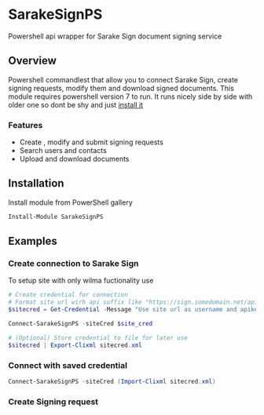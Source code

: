 # SarakeSignPS

Powershell api wrapper for Sarake Sign document signing service

## Overview
Powershell commandlest that allow you to connect Sarake Sign, create signing requests,
modify them and download signed documents.
This module requires powershell version 7 to run. It runs nicely side by side with
older one so dont be shy and just [install it](https://docs.microsoft.com/en-us/powershell/scripting/install/installing-powershell-core-on-windows?view=powershell-7.1)

### Features

 - Create , modify and submit signing requests
 - Search users and contacts
 - Upload and download documents

## Installation
Install module from PowerShell gallery

```powershell
Install-Module SarakeSignPS
```

## Examples

### Create connection to Sarake Sign

To setup site with only wilma fuctionality use
```powershell
# Create credential for connection
# Format site url wirh api suffix like "https://sign.somedomain.net/api"
$sitecred = Get-Credential -Message "Use site url as username and apikey as password"

Connect-SarakeSignPS -siteCred $site_cred

# (Optional) Store credential to file for later use
$sitecred | Export-Clixml sitecred.xml
```
### Connect with saved credential
```powershell
Connect-SarakeSignPS -siteCred (Import-Clixml sitecred.xml)
```

### Create Signing request
